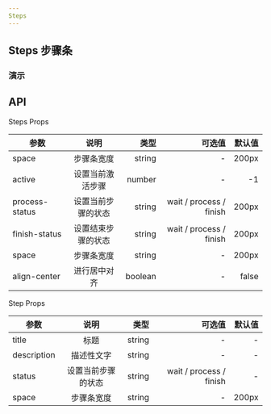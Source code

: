 ```yaml
---
Steps
---
```


<script setup>
import { ref } from 'vue'
</script>

## Steps 步骤条

### 演示

<preview path="./demos/steps/steps-demo1.vue" title="简单的步骤条" description=" 设置 active 属性，接受一个 Number，表明步骤的 index，从 0 开始。 需要定宽的步骤条时，设置 space 属性即可，它接受 Number， 单位为 px， 如果不设置，则为自适应。 设置 finish-status 属性可以改变已经完成的步骤的状态。"></preview>
<preview path="./demos/steps/steps-demo2.vue" title="居中的步骤条" description="标题和描述可以居中。"></preview>
<preview path="./demos/steps/steps-demo3.vue" title="自定义步骤条" description="标题，描述，icon均可以插槽的方式自定义"></preview>

## API

Steps Props

| 参数           |        说明        |    类型 |                  可选值 | 默认值 |
| -------------- | :----------------: | ------: | ----------------------: | -----: |
| space          |     步骤条宽度     |  string |                       - |  200px |
| active         |  设置当前激活步骤  |  number |                       - |     -1 |
| process-status | 设置当前步骤的状态 |  string | wait / process / finish |  200px |
| finish-status  | 设置结束步骤的状态 |  string | wait / process / finish |  200px |
| space          |     步骤条宽度     |  string |                       - |  200px |
| align-center   |    进行居中对齐    | boolean |                       - |  false |

Step Props

| 参数        |        说明        |   类型 |                  可选值 | 默认值 |
| ----------- | :----------------: | -----: | ----------------------: | -----: |
| title       |        标题        | string |                       - |      - |
| description |     描述性文字     | string |                       - |      - |
| status      | 设置当前步骤的状态 | string | wait / process / finish |      - |
| space       |     步骤条宽度     | string |                       - |  200px |
